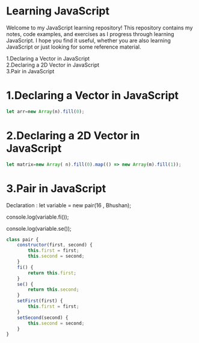 # Learning JavaScript

Welcome to my JavaScript learning repository! This repository contains my notes, code examples, and exercises as I progress through learning JavaScript. I hope you find it useful, whether you are also learning JavaScript or just looking for some reference material.


1.Declaring a Vector in JavaScript<br>
2.Declaring a 2D Vector in JavaScript<br>
3.Pair in JavaScript<br>


# 1.Declaring a Vector in JavaScript
```javascript
let arr=new Array(n).fill(0);
```
# 2.Declaring a 2D Vector in JavaScript
```javascript
let matrix=new Array( n).fill(0).map(() => new Array(m).fill(1));
```
# 3.Pair in JavaScript
Declaration :
let variable = new pair(16 , Bhushan);

console.log(variable.fi());

console.log(variable.se());

```javascript
class pair {
    constructor(first, second) {
        this.first = first;
        this.second = second;
    }
    fi() {
        return this.first;
    }
    se() {
        return this.second;
    }
    setFirst(first) {
        this.first = first;
    }
    setSecond(second) {
        this.second = second;
    }
}
```
